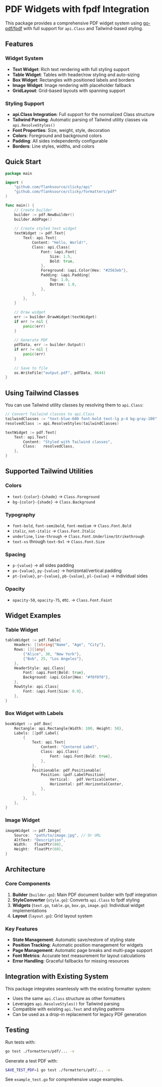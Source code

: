 # PDF Widgets with fpdf Integration

This package provides a comprehensive PDF widget system using [go-pdf/fpdf](https://pkg.go.dev/github.com/go-pdf/fpdf) with full support for `api.Class` and Tailwind-based styling.

## Features

### Widget System
- **Text Widget**: Rich text rendering with full styling support
- **Table Widget**: Tables with header/row styling and auto-sizing
- **Box Widget**: Rectangles with positioned labels and borders
- **Image Widget**: Image rendering with placeholder fallback
- **GridLayout**: Grid-based layouts with spanning support

### Styling Support
- **api.Class Integration**: Full support for the normalized Class structure
- **Tailwind Parsing**: Automatic parsing of Tailwind utility classes via `api.ResolveStyles()`
- **Font Properties**: Size, weight, style, decoration
- **Colors**: Foreground and background colors
- **Padding**: All sides independently configurable
- **Borders**: Line styles, widths, and colors

## Quick Start

```go
package main

import (
    "github.com/flanksource/clicky/api"
    "github.com/flanksource/clicky/formatters/pdf"
)

func main() {
    // Create builder
    builder := pdf.NewBuilder()
    builder.AddPage()
    
    // Create styled text widget
    textWidget := pdf.Text{
        Text: api.Text{
            Content: "Hello, World!",
            Class: api.Class{
                Font: &api.Font{
                    Size: 1.5,
                    Bold: true,
                },
                Foreground: &api.Color{Hex: "#2563eb"},
                Padding: &api.Padding{
                    Top: 1.0,
                    Bottom: 1.0,
                },
            },
        },
    }
    
    // Draw widget
    err := builder.DrawWidget(textWidget)
    if err != nil {
        panic(err)
    }
    
    // Generate PDF
    pdfData, err := builder.Output()
    if err != nil {
        panic(err)
    }
    
    // Save to file
    os.WriteFile("output.pdf", pdfData, 0644)
}
```

## Using Tailwind Classes

You can use Tailwind utility classes by resolving them to `api.Class`:

```go
// Convert Tailwind classes to api.Class
tailwindClasses := "text-blue-600 font-bold text-lg p-4 bg-gray-100"
resolvedClass := api.ResolveStyles(tailwindClasses)

textWidget := pdf.Text{
    Text: api.Text{
        Content: "Styled with Tailwind classes",
        Class:   resolvedClass,
    },
}
```

## Supported Tailwind Utilities

### Colors
- `text-{color}-{shade}` → `Class.Foreground`
- `bg-{color}-{shade}` → `Class.Background`

### Typography
- `font-bold`, `font-semibold`, `font-medium` → `Class.Font.Bold`
- `italic`, `not-italic` → `Class.Font.Italic`
- `underline`, `line-through` → `Class.Font.Underline/Strikethrough`
- `text-xs` through `text-9xl` → `Class.Font.Size`

### Spacing
- `p-{value}` → all sides padding
- `px-{value}`, `py-{value}` → horizontal/vertical padding
- `pt-{value}`, `pr-{value}`, `pb-{value}`, `pl-{value}` → individual sides

### Opacity
- `opacity-50`, `opacity-75`, etc. → `Class.Font.Faint`

## Widget Examples

### Table Widget
```go
tableWidget := pdf.Table{
    Headers: []string{"Name", "Age", "City"},
    Rows: [][]any{
        {"Alice", 30, "New York"},
        {"Bob", 25, "Los Angeles"},
    },
    HeaderStyle: api.Class{
        Font: &api.Font{Bold: true},
        Background: &api.Color{Hex: "#f0f0f0"},
    },
    RowStyle: api.Class{
        Font: &api.Font{Size: 0.9},
    },
}
```

### Box Widget with Labels
```go
boxWidget := pdf.Box{
    Rectangle: api.Rectangle{Width: 100, Height: 50},
    Labels: []pdf.Label{
        {
            Text: api.Text{
                Content: "Centered Label",
                Class: api.Class{
                    Font: &api.Font{Bold: true},
                },
            },
            Positionable: pdf.Positionable{
                Position: &pdf.LabelPosition{
                    Vertical:   pdf.VerticalCenter,
                    Horizontal: pdf.HorizontalCenter,
                },
            },
        },
    },
}
```

### Image Widget
```go
imageWidget := pdf.Image{
    Source:  "path/to/image.jpg", // Or URL
    AltText: "Description",
    Width:   floatPtr(80),
    Height:  floatPtr(60),
}
```

## Architecture

### Core Components

1. **Builder** (`builder.go`): Main PDF document builder with fpdf integration
2. **StyleConverter** (`style.go`): Converts `api.Class` to fpdf styling
3. **Widgets** (`text.go`, `table.go`, `box.go`, `image.go`): Individual widget implementations
4. **Layout** (`layout.go`): Grid layout system

### Key Features

- **State Management**: Automatic save/restore of styling state
- **Position Tracking**: Automatic position management for widgets
- **Page Management**: Automatic page breaks and multi-page support
- **Font Metrics**: Accurate text measurement for layout calculations
- **Error Handling**: Graceful fallbacks for missing resources

## Integration with Existing System

This package integrates seamlessly with the existing formatter system:

- Uses the same `api.Class` structure as other formatters
- Leverages `api.ResolveStyles()` for Tailwind parsing
- Compatible with existing `api.Text` and styling patterns
- Can be used as a drop-in replacement for legacy PDF generation

## Testing

Run tests with:
```bash
go test ./formatters/pdf/... -v
```

Generate a test PDF with:
```bash
SAVE_TEST_PDF=1 go test ./formatters/pdf/... -v
```

See `example_test.go` for comprehensive usage examples.